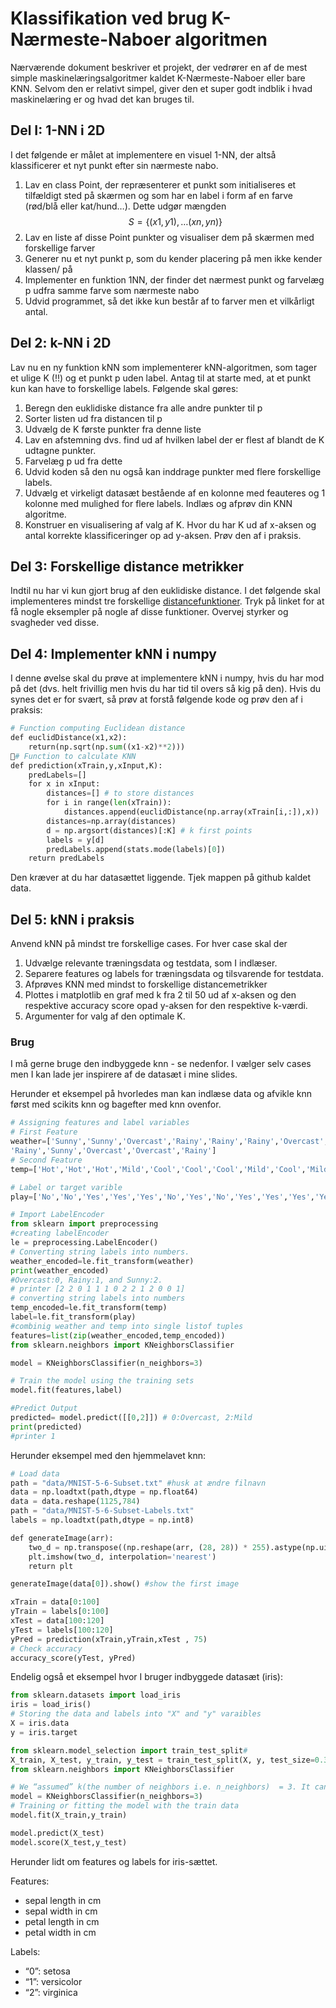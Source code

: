 # Klassifikation ved brug **K**-Nærmeste-Naboer algoritmen
Nærværende dokument beskriver et projekt, der vedrører en af de mest simple maskinelæringsalgoritmer kaldet K-Nærmeste-Naboer eller bare KNN. Selvom den er relativt simpel, giver den et super godt indblik i hvad maskinelæring er og hvad det kan bruges til. 
## Del I: 1-NN i 2D
I det følgende er målet at implementere en visuel 1-NN, der altså klassificerer et nyt punkt efter sin nærmeste nabo.

1. Lav en class Point, der repræsenterer et punkt som  initialiseres et tilfældigt sted på skærmen og som har en label i form af en farve (rød/blå eller kat/hund…). Dette udgør mængden $$S=\{(x1,y1),…(xn,yn)\}$$
2. Lav en liste af disse Point punkter og visualiser dem på skærmen med forskellige farver
3. Generer nu et nyt punkt p, som du kender placering på men ikke kender klassen/ på
4. Implementer en funktion 1NN, der finder det nærmest punkt og farvelæg p udfra samme farve som nærmeste nabo
5. Udvid programmet, så det ikke kun består af to farver men et vilkårligt antal.

## Del 2: k-NN i 2D

Lav nu en ny funktion kNN som implementerer kNN-algoritmen, som tager et ulige K (!!) og et punkt p uden label. Antag til at starte med, at et punkt kun kan have to forskellige labels.
Følgende skal gøres:  
1. Beregn den euklidiske distance fra alle andre punkter til p
2. Sorter listen ud fra distancen til p
3. Udvælg de K første punkter fra denne liste
4. Lav en afstemning dvs. find ud af hvilken label der er flest af blandt de K udtagne punkter. 
5. Farvelæg p ud fra dette 
6. Udvid koden så den nu også kan inddrage punkter med flere forskellige labels.
7. Udvælg et virkeligt datasæt bestående af en kolonne med feauteres og 1 kolonne med mulighed for flere labels. Indlæs og afprøv din KNN algoritme. 
8. Konstruer en visualisering af valg af K. Hvor du har K ud af x-aksen og antal korrekte klassificeringer op ad y-aksen. Prøv den af i praksis. 

## Del 3: Forskellige distance metrikker

Indtil nu har vi kun gjort brug af den euklidiske distance. 
I det følgende skal implementeres mindst tre forskellige [distancefunktioner](https://towardsdatascience.com/9-distance-measures-in-data-science-918109d069fa). Tryk på linket for at få nogle eksempler på nogle af disse funktioner. Overvej styrker og svagheder ved disse.

## Del 4: Implementer kNN i numpy
I denne øvelse skal du prøve at implementere kNN i numpy, hvis du har mod på det (dvs. helt frivillig men hvis du har tid til overs så kig på den). Hvis du synes det er for svært, så prøv at forstå følgende kode og prøv den af i praksis:

```python
# Function computing Euclidean distance
def euclidDistance(x1,x2):
    return(np.sqrt(np.sum((x1-x2)**2)))
# Function to calculate KNN
def prediction(xTrain,y,xInput,K):
    predLabels=[]
    for x in xInput:
        distances=[] # to store distances
        for i in range(len(xTrain)):
            distances.append(euclidDistance(np.array(xTrain[i,:]),x))            
        distances=np.array(distances)
        d = np.argsort(distances)[:K] # k first points
        labels = y[d]
        predLabels.append(stats.mode(labels)[0])
    return predLabels
```
Den kræver at du har datasættet liggende. Tjek mappen på github kaldet data.


## Del 5: kNN i praksis 
Anvend kNN på mindst tre forskellige cases. For hver case skal der 
1. Udvælge relevante træningsdata og testdata, som I indlæser. 
2. Separere features og labels for træningsdata og tilsvarende for testdata.
3. Afprøves KNN med mindst to forskellige distancemetrikker  
4. Plottes i matplotlib en graf med k fra 2 til 50 ud af x-aksen og den respektive accuracy score opad y-aksen for den respektive k-værdi.
5. Argumenter for valg af den optimale K. 
  
### Brug 
I må gerne bruge den indbyggede knn - se nedenfor. I vælger selv cases men I kan lade jer inspirere af de datasæt i mine slides. 

Herunder et eksempel på hvorledes man kan indlæse data og afvikle knn først med scikits knn og bagefter med knn ovenfor. 

```python
# Assigning features and label variables
# First Feature
weather=['Sunny','Sunny','Overcast','Rainy','Rainy','Rainy','Overcast','Sunny','Sunny',
'Rainy','Sunny','Overcast','Overcast','Rainy']
# Second Feature
temp=['Hot','Hot','Hot','Mild','Cool','Cool','Cool','Mild','Cool','Mild','Mild','Mild','Hot','Mild']

# Label or target varible
play=['No','No','Yes','Yes','Yes','No','Yes','No','Yes','Yes','Yes','Yes','Yes','No']

# Import LabelEncoder
from sklearn import preprocessing
#creating labelEncoder
le = preprocessing.LabelEncoder()
# Converting string labels into numbers.
weather_encoded=le.fit_transform(weather)
print(weather_encoded)
#Overcast:0, Rainy:1, and Sunny:2.
# printer [2 2 0 1 1 1 0 2 2 1 2 0 0 1]
# converting string labels into numbers
temp_encoded=le.fit_transform(temp)
label=le.fit_transform(play)
#combinig weather and temp into single listof tuples
features=list(zip(weather_encoded,temp_encoded))
from sklearn.neighbors import KNeighborsClassifier

model = KNeighborsClassifier(n_neighbors=3)

# Train the model using the training sets
model.fit(features,label)

#Predict Output
predicted= model.predict([[0,2]]) # 0:Overcast, 2:Mild
print(predicted)
#printer 1
```

Herunder eksempel med den hjemmelavet knn:
```python
# Load data 
path = "data/MNIST-5-6-Subset.txt" #husk at ændre filnavn
data = np.loadtxt(path,dtype = np.float64)
data = data.reshape(1125,784)
path = "data/MNIST-5-6-Subset-Labels.txt"
labels = np.loadtxt(path,dtype = np.int8)

def generateImage(arr):
    two_d = np.transpose((np.reshape(arr, (28, 28)) * 255).astype(np.uint8))
    plt.imshow(two_d, interpolation='nearest')
    return plt

generateImage(data[0]).show() #show the first image

xTrain = data[0:100]
yTrain = labels[0:100]
xTest = data[100:120]
yTest = labels[100:120]
yPred = prediction(xTrain,yTrain,xTest , 75)
# Check accuracy
accuracy_score(yTest, yPred)
```

Endelig også et eksempel hvor I bruger indbyggede datasæt (iris):
```python
from sklearn.datasets import load_iris
iris = load_iris()
# Storing the data and labels into "X" and "y" varaibles
X = iris.data
y = iris.target

from sklearn.model_selection import train_test_split#
X_train, X_test, y_train, y_test = train_test_split(X, y, test_size=0.33, random_state=42)
from sklearn.neighbors import KNeighborsClassifier

# We “assumed” k(the number of neighbors i.e. n_neighbors)  = 3. It can also be 5, 7 … 10
model = KNeighborsClassifier(n_neighbors=3)
# Training or fitting the model with the train data
model.fit(X_train,y_train)

model.predict(X_test) 
model.score(X_test,y_test)

```
Herunder lidt om features og labels for iris-sættet. 

Features:
* sepal length in cm
* sepal width in cm
* petal length in cm
* petal width in cm

Labels:
* “0”: setosa
* “1”: versicolor
* “2”: virginica